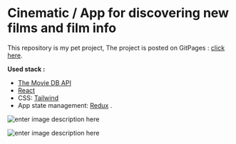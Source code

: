 # Cinematic / App for discovering new films and film info

This repository is my pet project, The project is posted on GitPages  : [click here]().

**Used stack :** 
+	[The Movie DB API](https://developers.themoviedb.org/4/getting-started/authorization/)
+	[React](https://reactjs.org/)
 + CSS: [Tailwind](https://tailwindcss.com//) 
 + App state management:  [Redux](https://redux.js.org/) .

![enter image description here](https://prnt.sc/Sx7aRaDQl7yV)

![enter image description here](https://prnt.sc/aNzA9LINPoag)


